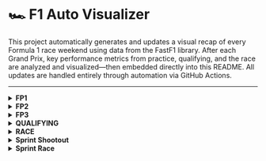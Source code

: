 # 🏎️ F1 Auto Visualizer

This project automatically generates and updates a visual recap of every Formula 1 race weekend using data from the FastF1 library. After each Grand Prix, key performance metrics from practice, qualifying, and the race are analyzed and visualized—then embedded directly into this README. All updates are handled entirely through automation via GitHub Actions.

---

<details>
<summary><strong>FP1</strong></summary>

<!-- FP1_START -->
![sector_gap.png](visualization/2025_British_Grand_Prix/FP1/sector_gap.png)
![top_speed_comparison.png](visualization/2025_British_Grand_Prix/FP1/top_speed_comparison.png)
![plot_top_speed_heatmap.png](visualization/2025_British_Grand_Prix/FP1/plot_top_speed_heatmap.png)
![aero_performance.png](visualization/2025_British_Grand_Prix/FP1/aero_performance.png)
<!-- FP1_END -->

</details>

<details>
<summary><strong>FP2</strong></summary>

<!-- FP2_START -->
![sector_gap.png](visualization/2025_British_Grand_Prix/FP2/sector_gap.png)
![top_speed_comparison.png](visualization/2025_British_Grand_Prix/FP2/top_speed_comparison.png)
![plot_top_speed_heatmap.png](visualization/2025_British_Grand_Prix/FP2/plot_top_speed_heatmap.png)
![aero_performance.png](visualization/2025_British_Grand_Prix/FP2/aero_performance.png)
<!-- FP2_END -->

</details>

<details>
<summary><strong>FP3</strong></summary>

<!-- FP3_START -->
![sector_gap.png](visualization/2025_British_Grand_Prix/FP3/sector_gap.png)
![top_speed_comparison.png](visualization/2025_British_Grand_Prix/FP3/top_speed_comparison.png)
![plot_top_speed_heatmap.png](visualization/2025_British_Grand_Prix/FP3/plot_top_speed_heatmap.png)
![aero_performance.png](visualization/2025_British_Grand_Prix/FP3/aero_performance.png)
<!-- FP3_END -->

</details>

<details>
<summary><strong>QUALIFYING</strong></summary>

<!-- QUALIFYING_START -->
![quali_result.png](visualization/2025_British_Grand_Prix/QUALIFYING/quali_result.png)
![telemetry.png](visualization/2025_British_Grand_Prix/QUALIFYING/telemetry.png)
![track_domination.png](visualization/2025_British_Grand_Prix/QUALIFYING/track_domination.png)
![sector_gap.png](visualization/2025_British_Grand_Prix/QUALIFYING/sector_gap.png)
![top_speed_comparison.png](visualization/2025_British_Grand_Prix/QUALIFYING/top_speed_comparison.png)
![aero_performance.png](visualization/2025_British_Grand_Prix/QUALIFYING/aero_performance.png)
<!-- QUALIFYING_END -->

</details>

<details>
<summary><strong>RACE</strong></summary>

<!-- RACE_START -->
![pos_change.png](visualization/2025_British_Grand_Prix/RACE/pos_change.png)
![team_pace.png](visualization/2025_British_Grand_Prix/RACE/team_pace.png)
![tyre_strategy.png](visualization/2025_British_Grand_Prix/RACE/tyre_strategy.png)
![tyre_deg.png](visualization/2025_British_Grand_Prix/RACE/tyre_deg.png)
<!-- RACE_END -->

</details>

<details>
<summary><strong>Sprint Shootout</strong></summary>

<!-- SHOOTOUT_START -->
<!-- SHOOTOUT_END -->

</details>

<details>
<summary><strong>Sprint Race</strong></summary>

<!-- SPRINT_START -->
<!-- SPRINT_END -->

</details>
